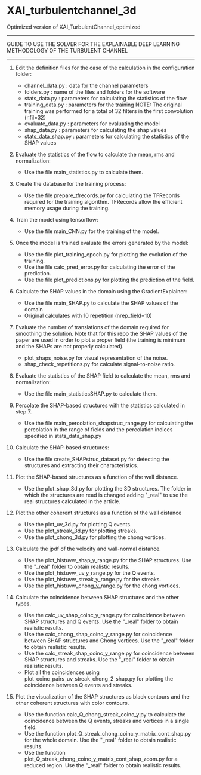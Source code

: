 # XAI_turbulentchannel_3d

Optimized version of XAI_TurbulentChannel_optimized
_____________________________________________________________________________
GUIDE TO USE THE SOLVER FOR THE EXPLAINABLE DEEP LEARNING METHODOLOGY OF THE TURBULENT CHANNEL                                                       
____________________________________________________________________________

1.  Edit the definition files for the case of the calculation in the configuration folder:
	- channel_data.py    : data for the channel parameters
	- folders.py         : name of the files and folders for the software
	- stats_data.py      : parameters for calculating the statistics of the 
	                       flow
	- training_data.py   : parameters for the training
	                       NOTE: The original training was performed for a total of 32
							     filters in the first convolution (nfil=32) 
	- evaluate_data.py   : parameters for evaluating the model
	- shap_data.py       : parameters for calculating the shap values
	- stats_data_shap.py : parameters for calculating the statistics of the
	                       SHAP values
	
2.  Evaluate the statistics of the flow to calculate the mean, rms and 
    normalization:
	- Use the file main_statistics.py to calculate them.
	
3.  Create the database for the training process:
	- Use the file prepare_tfrecords.py for calculating the TFRecords
	  required for the training algorithm. TFRecords allow the efficient
	  memory usage during the training.

4.  Train the model using tensorflow:
	- Use the file main_CNN.py for the training of the model.
	
5.  Once the model is trained evaluate the errors generated by the model:
    - Use the file plot_training_epoch.py for plotting the evolution of 
	  the training.
	- Use the file calc_pred_error.py for calculating the error of the
	  prediction.
	- Use the file plot_predictions.py for plotting the prediction of the 
	  field.
	  
6.  Calculate the SHAP values in the domain using the GradientExplainer:
	- Use the file main_SHAP.py to calculate the SHAP values of the domain
	- Original calculates with 10 repetition (nrep_field=10)
	
7.  Evaluate the number of translations of the domain required for smoothing
    the solution. Note that for this repo the SHAP values of the paper are
	used in order to plot a proper field (the training is minimum and the 
	SHAPs are not properly calculated).
	- plot_shaps_noise.py for visual representation of the noise.
	- shap_check_repetitions.py for calculate signal-to-noise ratio.
	
8.  Evaluate the statistics of the SHAP field to calculate the mean, rms and 
    normalization:
	- Use the file main_statisticsSHAP.py to calculate them.
	
9.  Percolate the SHAP-based structures with the statistics calculated in 
    step 7.
    - Use the file main_percolation_shapstruc_range.py for calculating the 
	  percolation in the range of fields and the percolation indices specified
	  in stats_data_shap.py

10. Calculate the SHAP-based structures:
	- Use the file create_SHAPstruc_dataset.py for detecting the structures
	  and extracting their characteristics.

11. Plot the SHAP-based structures as a function of the wall distance.
	- Use the plot_shap_3d.py for plotting the 3D structures. The folder in which the
	  structures are read is changed adding "_real" to use the real structures calculated
	  in the article.
	
12. Plot the other coherent structures as a function of the wall distance
	- Use the plot_uv_3d.py for plotting Q events.
	- Use the plot_streak_3d.py for plotting streaks.
	- Use the plot_chong_3d.py for plotting the chong vortices.
	
13. Calculate the jpdf of the velocity and wall-normal distance.
	- Use the plot_histuvw_shap_y_range.py for the SHAP structures. Use the "_real" folder
	  to obtain realistic results.
	- Use the plot_histuvw_uv_y_range.py for the Q events.
	- Use the plot_histuvw_streak_y_range.py for the streaks.
	- Use the plot_histuvw_chong_y_range.py for the chong vortices.
	
14. Calculate the coincidence between SHAP structures and the other types.
	- Use the calc_uv_shap_coinc_y_range.py for coincidence between SHAP 
	  structures and Q events. Use the "_real" folder to obtain realistic results.
	- Use the calc_chong_shap_coinc_y_range.py for coincidence between SHAP 
	  structures and Chong vortices. Use the "_real" folder to obtain realistic results.
	- Use the calc_streak_shap_coinc_y_range.py for coincidence between SHAP 
	  structures and streaks. Use the "_real" folder to obtain realistic results.
	- Plot all the coincidences using plot_coinc_pairs_uv_streak_chong_2_shap.py for
	  plotting the coincidence between Q events and streaks.
	  
15. Plot the visualization of the SHAP structures as black contours and the other
	coherent structures with color contours.
	- Use the function calc_Q_chong_streak_coinc_y.py to calculate the coincidence between
	  the Q events, streaks and vortices in a single field.
	- Use the function plot_Q_streak_chong_coinc_y_matrix_cont_shap.py for the whole
      domain.  Use the "_real" folder to obtain realistic results.
	- Use the function plot_Q_streak_chong_coinc_y_matrix_cont_shap_zoom.py for a 
	  reduced region.  Use the "_real" folder to obtain realistic results.
	  


